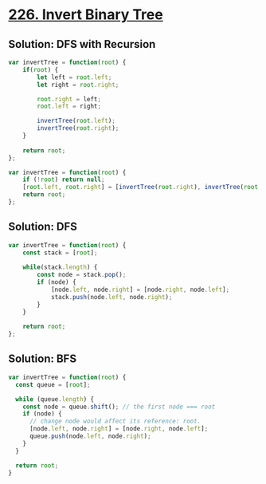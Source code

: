 # [226. Invert Binary Tree](https://leetcode.com/problems/invert-binary-tree/)

## Solution: DFS with Recursion
```js
var invertTree = function(root) {
    if(root) {
        let left = root.left;
        let right = root.right;

        root.right = left;
        root.left = right;

        invertTree(root.left);
        invertTree(root.right);
    }
    
    return root;
};
```

```js
var invertTree = function(root) {
    if (!root) return null;
    [root.left, root.right] = [invertTree(root.right), invertTree(root.left)]
    return root;
};
```

## Solution: DFS
```js
var invertTree = function(root) {
    const stack = [root];
    
    while(stack.length) {
        const node = stack.pop();
        if (node) {
            [node.left, node.right] = [node.right, node.left];
            stack.push(node.left, node.right);
        }
    }
    
    return root;
};
```

## Solution: BFS
```js
var invertTree = function(root) {
  const queue = [root];

  while (queue.length) {
    const node = queue.shift(); // the first node === root
    if (node) {
      // change node would affect its reference: root.
      [node.left, node.right] = [node.right, node.left];
      queue.push(node.left, node.right);
    }
  }

  return root;
}
```
